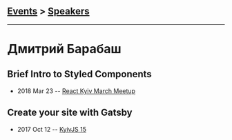 ## [Events](../README.md) > [Speakers](../speakers.md)
---

# Дмитрий Барабаш

## Brief Intro to Styled Components
- 2018 Mar 23 -- [React Kyiv March Meetup](https://youtu.be/BYxf3lRD0Q4)    
## Create your site with Gatsby
- 2017 Oct 12 -- [KyivJS 15](https://www.youtube.com/watch?v=rv-5FtJxNic)    

